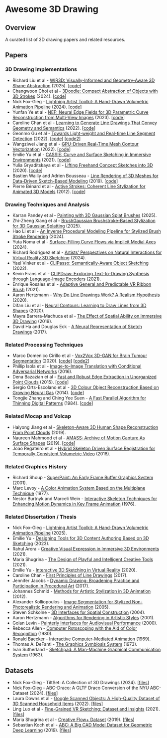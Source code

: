 # Awesome 3D Drawing

## Overview
A curated list of 3D drawing papers and related resources.

## Papers
### 3D Drawing Implementations
- Richard Liu et al - <a href="https://arxiv.org/abs/2505.04813">WIR3D: Visually-Informed and Geometry-Aware 3D Shape Abstraction</a> (2025). [<a href="https://github.com/threedle/wir3d">code</a>]
- Changwoon Choi et al - <a href="https://arxiv.org/abs/2402.03690">3Doodle: Compact Abstraction of Objects with 3D Strokes</a> (2024). [<a href="https://github.com/changwoonchoi/3Doodle">code</a>]
- Nick Fox-Gieg - <a href="https://doi.org/10.1145/3664221">Lightning Artist Toolkit: A Hand-Drawn Volumetric Animation Pipeline</a> (2024). [<a href="https://github.com/n1ckfg/latk_blender">code</a>]
- Yunfan Ye et al - <a href="https://arxiv.org/abs/2303.07653">NEF: Neural Edge Fields for 3D Parametric Curve Reconstruction from Multi-View Images</a> (2023). [<a href="https://github.com/yunfan1202/NEF_code">code</a>]
- Caroline Chan et al - <a href="https://arxiv.org/abs/2203.12691">Learning to Generate Line Drawings That Convey Geometry and Semantics</a> (2022). [<a href="https://github.com/carolineec/informative-drawings">code</a>]
- Geonmo Gu et al - <a href="https://arxiv.org/pdf/2106.00186">Towards Light-weight and Real-time Line Segment Detection</a> (2022). [<a href="https://github.com/navervision/mlsd">code</a>] [<a href="https://github.com/keijiro/MlsdBarracuda">code2</a>]
- Wangziwei Jiang et al - <a href="https://diglib.eg.org/bitstream/handle/10.2312/sr20221159/093-105.pdf">GPU-Driven Real-Time Mesh Contour Vectorization</a> (2022). [<a href="https://github.com/JiangWZW/Realtime-GPU-Contour-Curves-from-3D-Mesh">code</a>]
- Emilie Yu et al - <a href="https://www-sop.inria.fr/reves/Basilic/2021/YASBS21/CASSIE_author_version.pdf">CASSIE: Curve and Surface Sketching in Immersive Environments</a> (2021). [<a href="https://gitlab.inria.fr/D3/cassie">code</a>]
- Yulia Gryaditskaya et al - <a href="https://repo-sam.inria.fr/d3/Lift3D/Gryaditskaya_SigAsia20_Lifting%20_Freehand_Concept_Sketches_into_3D.pdf
">Lifting Freehand Concept Sketches into 3D</a> (2020). [<a href="https://github.com/ygryadit/LiftConceptSketches3D">code</a>]
- Bastien Wailly and Adrien Bousseau - <a href="https://www-sop.inria.fr/reves/Basilic/2019/WB19b/bwailly_JFIGRV_2019.pdf">Line Rendering of 3D Meshes for Data-Driven Sketch-Based Modeling</a> (2019). [<a href="https://gitlab.inria.fr/D3/contour-detect">code</a>]
- Pierre Bénard et al - <a href="https://inria.hal.science/hal-00693453/en">Active Strokes: Coherent Line Stylization for Animated 3D Models</a> (2012). [<a href="https://github.com/benardp/ActiveStrokes">code</a>]

### Drawing Techniques and Analysis
- Karran Pandey et al - <a href="https://dl.acm.org/doi/10.1145/3721238.3730724">Painting with 3D Gaussian Splat Brushes</a> (2025).
- Zhi-Zheng Xiang et al - <a href="https://www.mdpi.com/2076-3417/15/12/6881">BrushGaussian Brushstroke-Based Stylization for 3D Gaussian Splatting</a> (2025).
- Hao Li et al - <a href="https://diglib.eg.org/server/api/core/bitstreams/f12e87c6-6eda-4376-b77a-71eb945ebd8a/content">An Inverse Procedural Modeling Pipeline for Stylized Brush Stroke Rendering</a> (2024).
- Yuta Noma et al - <a href="https://www.dgp.toronto.edu/projects/surface-filling-curves/surface-filling-curves.pdf">Surface-Filling Curve Flows via Implicit Medial Axes</a> (2024).
- Richard Rodriguez et al - <a href="https://dl.acm.org/doi/10.1145/3613904.3642758">Artists' Perspectives on Natural Interactions for Virtual Reality 3D Sketching</a> (2024).
- Yael Vinker et al - <a href="https://arxiv.org/abs/2202.05822">CLIPasso: Semantically-Aware Object Sketching</a> (2022).
- Kevin Frans et al - <a href="https://arxiv.org/abs/2106.14843">CLIPDraw: Exploring Text-to-Drawing Synthesis through Language-Image Encoders</a> (2021).
- Enrique Rosales et al - <a href="https://www.cs.ubc.ca/labs/imager/tr/2021/AdaptiBrush/">Adaptive General and Predictable VR Ribbon Brush</a> (2021).
- Aaron Hertzmann - <a href="https://arxiv.org/abs/2002.06260">Why Do Line Drawings Work? A Realism Hypothesis</a> (2020).
- Difan Liu et al - <a href="https://arxiv.org/abs/2003.10333">Neural Contours: Learning to Draw Lines from 3D Shapes</a> (2020).
- Mayra Barrera-Machuca et al - <a href="https://vvise.iat.sfu.ca/pubs/machuca2019spatial">The Effect of Spatial Ability on Immersive 3D Drawing</a> (2019).
- David Ha and Douglas Eck - <a href="https://arxiv.org/abs/1704.03477">A Neural Representation of Sketch Drawings</a> (2017).

### Related Processing Techniques
- Marco Domenico Cirillo et al - <a href="https://arxiv.org/abs/2003.13653">Vox2Vox 3D-GAN for Brain Tumour Segmentation</a> (2020). [<a href="https://github.com/mdciri/Vox2Vox">code</a>] [<a href="https://github.com/enochkan/vox2vox">code2</a>]
- Phillip Isola et al - <a href="https://arxiv.org/abs/1611.07004">Image-to-Image Translation with Conditional Adversarial Networks</a> (2016).
- Dena Bazazian et al - <a href="https://ieeexplore.ieee.org/document/7371262">Fast and Robust Edge Extraction in Unorganized Point Clouds</a> (2015). [<a href="https://github.com/denabazazian/Edge_Extraction">code</a>]
- Sergio Orts-Escolano et al - <a href="https://ieeexplore.ieee.org/document/6889546">3D Colour Object Reconstruction Based on Growing Neural Gas</a> (2014). [<a href="https://github.com/rendchevi/growing-neural-gas">code</a>]
- Tongjie Zhang and Ching Yee Suen - <a href="https://dl.acm.org/doi/10.1145/357994.358023">A Fast Parallel Algorithm for Thinning Digital Patterns</a> (1984). [<a href="https://github.com/LingDong-/skeleton-tracing">code</a>]

### Related Mocap and Volcap
- Haiyong Jiang et al - <a href="https://openaccess.thecvf.com/content_ICCV_2019/papers/Jiang_Skeleton-Aware_3D_Human_Shape_Reconstruction_From_Point_Clouds_ICCV_2019_paper.pdf">Skeleton-Aware 3D Human Shape Reconstruction From Point Clouds</a> (2019).
- Naureen Mahmood et al - <a href="https://files.is.tue.mpg.de/black/papers/amass.pdf">AMASS: Archive of Motion Capture As Surface Shapes</a> (2019). [<a href="https://github.com/nghorbani/amass">code</a>]
- Joao Regateiro et al - <a href="https://cvssp.org/projects/4d/HSDSR/Regateiro_3DV2018.pdf">Hybrid Skeleton Driven Surface Registration for Temporally Consistent Volumetric Video</a> (2018).

### Related Graphics History
- Richard Shoup - <a href="https://www.computer.org/csdl/magazine/an/2001/02/man2001020032/13rRUyft7wz">SuperPaint: An Early Frame Buffer Graphics System</a> (2001).
- Marc Levoy - <a href="https://dl.acm.org/doi/10.1145/965141.563871">A Color Animation System Based on the Multiplane Technique</a> (1977).
- Nestor Burtnyk and Marceli Wein - <a href="https://dl.acm.org/doi/10.1145/360349.360357">Interactive Skeleton Techniques for Enhancing Motion Dynamics in Key Frame Animation</a> (1976).

### Related Dissertation / Thesis
- Nick Fox-Gieg - <a href="https://hdl.handle.net/10315/42999">Lightning Artist Toolkit: A Hand-Drawn Volumetric Animation Pipeline</a> (2025).
- Emilie Yu - <a href="https://theses.hal.science/tel-04484971v1">Designing Tools for 3D Content Authoring Based on 3D Sketching</a> (2023).
- Rahul Arora - <a href="https://utoronto.scholaris.ca/items/e41e9604-a6ed-40f2-891d-222c212f4cb3">Creative Visual Expression in Immersive 3D Environments</a> (2021).
- Maria Shugrina - <a href="https://utoronto.scholaris.ca/items/30b67df3-138b-4f3f-8304-6e22bbc4b449">The Design of Playful and Intelligent Creative Tools</a> (2021).
- Emilie Yu - <a href="https://em-yu.github.io/media/papers/MSc_Thesis__Emilie_Yu_v3.pdf">Interactive 3D Sketching in Virtual Reality</a> (2020).
- Caroline Chan - <a href="https://dspace.mit.edu/bitstream/handle/1721.1/139322/Chan-cmchan-SM-EECS-2021-thesis.pdf">First Principles of Line Drawings</a> (2017).
- Jennifer Jacobs - <a href="https://www.media.mit.edu/publications/dynamic-drawing-broadening-practice-and-participation-in-procedural-art/">Dynamic Drawing: Broadening Practice and Participation in Procedural Art</a> (2017).
- Johannes Schmid - <a href="https://cgl.ethz.ch/Downloads/Publications/Dissertations/Schm12.pdf">Methods for Artistic Stylization in 3D Animation</a> (2012).
- Alexander Kolliopoulos - <a href="https://www.dgp.toronto.edu/~alexk/segnpr.html">Image Segmentation for Stylized Non-Photorealistic Rendering and Animation</a> (2005).
- Steven Schkolne - <a href="https://core.ac.uk/download/pdf/11811132.pdf">3D Interfaces for Spatial Construction</a> (2004).
- Aaron Hertzmann - <a href="https://cs.nyu.edu/media/publications/hertzmann_aaron.pdf">Algorithms for Rendering in Artistic Styles</a> (2001).
- Golan Levin - <a href="https://acg.media.mit.edu/people/golan/thesis/thesis300.pdf">Painterly Interfaces for Audiovisual Performance</a> (2000).
- Rebecca Allen - <a href="https://dspace.mit.edu/handle/1721.1/71031?show=full">Computer Rotoscoping with the Aid of Color Recognition</a> (1980).
- Ronald Baecker - <a href="https://publications.csail.mit.edu/lcs/pubs/pdf/MIT-LCS-TR-061.pdf">Interactive Computer-Mediated Animation</a> (1969). 
- Thomas A. DeFanti - <a href="https://etd.ohiolink.edu/acprod/odb_etd/r/etd/search/10?p10_accession_num=osu1486740394721916">The Graphics Symbiosis System</a> (1973).
- Ivan Sutherland - <a href="https://dl.acm.org/doi/10.1145/1461551.1461591">Sketchpad: A Man-Machine Graphical Communication System</a> (1963).
 
## Datasets
- Nick Fox-Gieg - TiltSet: A Collection of 3D Drawings (2024). [<a href="https://doi.org/10.20383/103.0917">files</a>]
- Nick Fox-Gieg - ABC-Draco: A GLTF Draco Conversion of the NYU ABC-Dataset (2024). [<a href="https://doi.org/10.5683/SP3/QGGXYJ">files</a>]
- Laura Downs et al - <a href="https://arxiv.org/abs/2204.11918">Google Scanned Objects: A High-Quality Dataset of 3D Scanned Household Items</a> (2022). [<a href="https://app.gazebosim.org/GoogleResearch/fuel/collections/Scanned%20Objects%20by%20Google%20Research">files</a>]
- Ling Luo et al - <a href="https://www.computer.org/csdl/proceedings-article/3dv/2021/268800b003/1zWE3NZ5Apq">Fine-Grained VR Sketching: Dataset and Insights</a> (2021). [<a href="https://cvssp.org/data/VRChairSketch/">files</a>]
- Maria Shugrina et al - <a href="https://www.cs.toronto.edu/creativeflow/files/2596.pdf">Creative Flow+ Dataset</a> (2019). [<a href="https://www.cs.toronto.edu/creativeflow/">files</a>]
- Sebastian Koch et al - <a href="https://arxiv.org/abs/1812.06216">ABC: A Big CAD Model Dataset for Geometric Deep Learning</a> (2019). [<a href="https://deep-geometry.github.io/abc-dataset/">files</a>]


